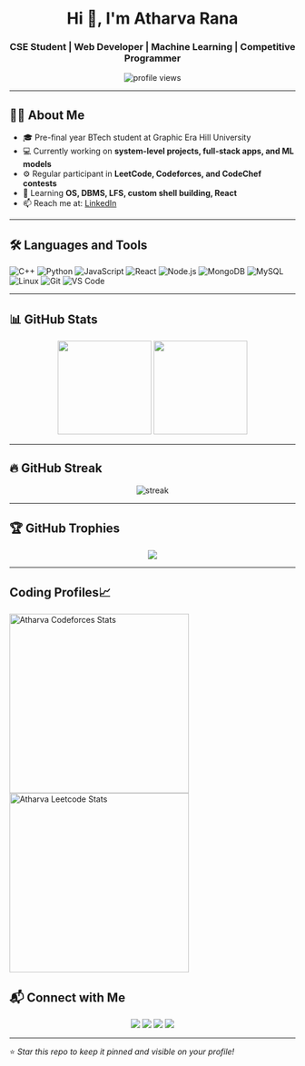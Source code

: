 <h1 align="center">Hi 👋, I'm Atharva Rana</h1>
<h3 align="center">CSE Student | Web Developer | Machine Learning | Competitive Programmer</h3>

<p align="center">
  <img src="https://komarev.com/ghpvc/?username=alpha4atharva&label=Profile%20views&color=0e75b6&style=flat" alt="profile views"/>
</p>

---

## 🧑‍💻 About Me

- 🎓 Pre-final year BTech student at Graphic Era Hill University  
- 💻 Currently working on **system-level projects, full-stack apps, and ML models**  
- ⚙️ Regular participant in **LeetCode, Codeforces, and CodeChef contests**  
- 🌱 Learning **OS, DBMS, LFS, custom shell building, React**  
- 📫 Reach me at: [LinkedIn](https://linkedin.com/in/alpha4atharva)

---

## 🛠️ Languages and Tools

![C++](https://img.shields.io/badge/C++-00599C?style=flat&logo=c%2B%2B&logoColor=white)
![Python](https://img.shields.io/badge/Python-3776AB?style=flat&logo=python&logoColor=white)
![JavaScript](https://img.shields.io/badge/JavaScript-F7DF1E?style=flat&logo=javascript&logoColor=black)
![React](https://img.shields.io/badge/React-20232A?style=flat&logo=react&logoColor=61DAFB)
![Node.js](https://img.shields.io/badge/Node.js-339933?style=flat&logo=node.js&logoColor=white)
![MongoDB](https://img.shields.io/badge/MongoDB-4EA94B?style=flat&logo=mongodb&logoColor=white)
![MySQL](https://img.shields.io/badge/MySQL-4479A1?style=flat&logo=mysql&logoColor=white)
![Linux](https://img.shields.io/badge/Linux-FCC624?style=flat&logo=linux&logoColor=black)
![Git](https://img.shields.io/badge/Git-F05032?style=flat&logo=git&logoColor=white)
![VS Code](https://img.shields.io/badge/VS%20Code-007ACC?style=flat&logo=visual-studio-code&logoColor=white)

---

## 📊 GitHub Stats

<p align="center">
  <img src="https://github-readme-stats.vercel.app/api?username=alpha4atharva&show_icons=true&theme=radical" height="165px"/>
  <img src="https://github-readme-stats.vercel.app/api/top-langs/?username=alpha4atharva&layout=compact&theme=radical" height="165px"/>
</p>

---

## 🔥 GitHub Streak

<p align="center">
  <img src="https://github-readme-streak-stats.herokuapp.com/?user=alpha4atharva&theme=radical" alt="streak"/>
</p>

---

## 🏆 GitHub Trophies

<p align="center">
  <img src="https://github-profile-trophy.vercel.app/?username=alpha4atharva&theme=radical&no-frame=true&row=1&column=7" />
</p>

---

## Coding Profiles📈

<span>
<a href="https://codeforces.com/profile/Atharva000">
<img height="316" src="https://codeforces-readme-stats.vercel.app/api/card?username=Atharva000&theme=github_dark&force_username=true&border_color=404040" alt="Atharva Codeforces Stats"/>
</a>
<a href="https://leetcode.com/atharva_rana069/">
<img height="316" src="https://leetcard.jacoblin.cool/atharva_rana069?theme=dark&font=Ubuntu&cache=14400&ext=contest&sheets=https://gist.githubusercontent.com/RedHeadphone/5e715e284c89cace8f5fa09f7fb930b8/raw/ec0be570f114124b1a2156a660d67baa0ab5639d/leetcode_stats_card.css" alt="Atharva Leetcode Stats"/>
</a>

## 📬 Connect with Me

<p align="center">
  <a href="https://linkedin.com/in/atharva-rana-7564b130b"><img src="https://img.shields.io/badge/LinkedIn-blue?style=for-the-badge&logo=linkedin"></a>
  <a href="https://leetcode.com/atharva_rana069"><img src="https://img.shields.io/badge/LeetCode-FE7F2D?style=for-the-badge&logo=leetcode&logoColor=black"></a>
  <a href="https://codeforces.com/profile/Atharva000"><img src="https://img.shields.io/badge/Codeforces-1F8ACB?style=for-the-badge&logo=codeforces"></a>
  <a href="https://codechef.com/users/alpha_03"><img src="https://img.shields.io/badge/CodeChef-5B4638?style=for-the-badge&logo=codechef"></a>
</p>


---

⭐️ *Star this repo to keep it pinned and visible on your profile!*
